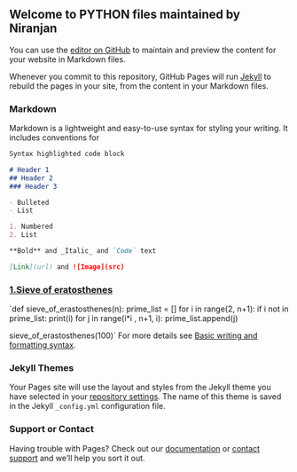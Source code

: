 ## Welcome to PYTHON files maintained by Niranjan

You can use the [editor on GitHub](https://github.com/niranjan-2024/python/edit/gh-pages/index.md) to maintain and preview the content for your website in Markdown files.

Whenever you commit to this repository, GitHub Pages will run [Jekyll](https://jekyllrb.com/) to rebuild the pages in your site, from the content in your Markdown files.

### Markdown

Markdown is a lightweight and easy-to-use syntax for styling your writing. It includes conventions for

```markdown
Syntax highlighted code block

# Header 1
## Header 2
### Header 3

- Bulleted
- List

1. Numbered
2. List

**Bold** and _Italic_ and `Code` text

[Link](url) and ![Image](src)

```
### [1.Sieve of eratosthenes](https://github.com/niranjan-2024/python/blob/main/Sieve%20of%20eratosthenes.py)
`def sieve_of_erastosthenes(n):
   prime_list = []
   for i in range(2, n+1):
      if i not in prime_list:
         print(i)
         for j in range(i*i , n+1, i):
            prime_list.append(j)
            
sieve_of_erastosthenes(100)`
For more details see [Basic writing and formatting syntax](https://docs.github.com/en/github/writing-on-github/getting-started-with-writing-and-formatting-on-github/basic-writing-and-formatting-syntax).

### Jekyll Themes

Your Pages site will use the layout and styles from the Jekyll theme you have selected in your [repository settings](https://github.com/niranjan-2024/python/settings/pages). The name of this theme is saved in the Jekyll `_config.yml` configuration file.

### Support or Contact

Having trouble with Pages? Check out our [documentation](https://docs.github.com/categories/github-pages-basics/) or [contact support](https://support.github.com/contact) and we’ll help you sort it out.
